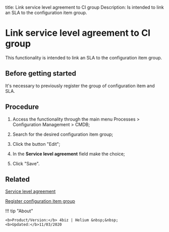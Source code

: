 title: Link service level agreement to CI group
Description: Is intended to link an SLA to the configuration item group.
# Link service level agreement to CI group

This functionality is intended to link an SLA to the configuration item group.

Before getting started
--------------------------

It's necessary to previously register the group of configuration item and SLA.

Procedure
-------------

1.  Access the functionality through the main menu Processes \> Configuration
    Management \> CMDB;

2.  Search for the desired configuration item group;

3.  Click the button "Edit";

4.  In the **Service level agreement** field make the choice;

5.  Click "Save".

Related
-----------

[Service level agreement](/en-us/4biz-helium/processes/service-level/use/service-level-agreement.html)

[Register configuration item group](/en-us/4biz-helium/processes/configuration/configuration/register-configuration-item-group.html)

!!! tip "About"

    <b>Product/Version:</b> 4biz | Helium &nbsp;&nbsp;
    <b>Updated:</b>11/03/2020
